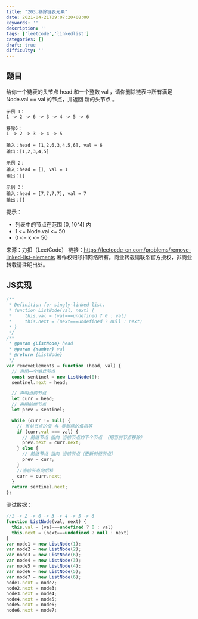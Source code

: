 ```yaml
---
title: "203.移除链表元素"
date: 2021-04-21T09:07:20+08:00
keywords: ''
description: ''
tags: ['leetcode','linkedlist']
categories: []
draft: true
difficulty: ''
---
```


## 题目

给你一个链表的头节点 head 和一个整数 val ，请你删除链表中所有满足 Node.val == val 的节点，并返回 新的头节点 。

```
示例 1：
1 -> 2 -> 6 -> 3 -> 4 -> 5 -> 6

移除6：
1 -> 2 -> 3 -> 4 -> 5

输入：head = [1,2,6,3,4,5,6], val = 6
输出：[1,2,3,4,5]

示例 2：
输入：head = [], val = 1
输出：[]

示例 3：
输入：head = [7,7,7,7], val = 7
输出：[]
```

提示：

- 列表中的节点在范围 [0, 10^4] 内
- 1 <= Node.val <= 50
- 0 <= k <= 50

来源：力扣（LeetCode）
链接：https://leetcode-cn.com/problems/remove-linked-list-elements
著作权归领扣网络所有。商业转载请联系官方授权，非商业转载请注明出处。


## JS实现

```javascript
/**
 * Definition for singly-linked list.
 * function ListNode(val, next) {
 *     this.val = (val===undefined ? 0 : val)
 *     this.next = (next===undefined ? null : next)
 * }
 */
/**
 * @param {ListNode} head
 * @param {number} val
 * @return {ListNode}
 */
var removeElements = function (head, val) {
  // 声明一个哨兵节点
  const sentinel = new ListNode(0);
  sentinel.next = head;

  // 声明当前节点
  let curr = head;
  // 声明前继节点
  let prev = sentinel;

  while (curr != null) {
    // 当前节点的值 与 要删除的值相等
    if (curr.val === val) {
      // 前继节点 指向 当前节点的下个节点 （把当前节点移除）
      prev.next = curr.next;
    } else {
      // 前继节点 指向 当前节点（更新前继节点）
      prev = curr;
    }
    //当前节点向后移
    curr = curr.next;
  }
  return sentinel.next;
};
```

测试数据：
```javascript
//1 -> 2 -> 6 -> 3 -> 4 -> 5 -> 6
function ListNode(val, next) {
  this.val = (val===undefined ? 0 : val)
  this.next = (next===undefined ? null : next)
}
var node1 = new ListNode(1);
var node2 = new ListNode(2);
var node3 = new ListNode(6);
var node4 = new ListNode(3);
var node5 = new ListNode(4);
var node6 = new ListNode(5);
var node7 = new ListNode(6);
node1.next = node2;
node2.next = node3;
node3.next = node4;
node4.next = node5;
node5.next = node6;
node6.next = node7;
```
